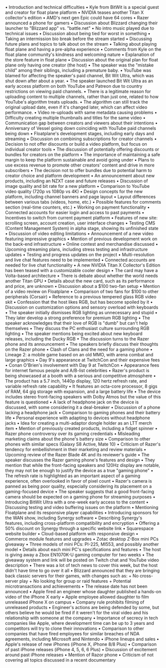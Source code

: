 • Introduction and technical difficulties
• Kyle from BitWit is a special guest and creator for float plane platform
• NVIDIA teases another Titan X collector's edition
• AMD's next gen Epic could have 64 cores
• Razer announced a phone for gamers
• Discussion about Blizzard changing their launcher to "Blizzard app" vs. "battle.net"
• No intro music played due to technical issues
• Discussion about being tied for worst in something
• Taking an intermission bio break before the stream started
• Discussing future plans and topics to talk about on the stream
• Talking about playing float plane and having a pre-alpha experience
• Comments from Kyle on the float plane community's kindness and welcoming nature
• Explanation of the store feature in float plane
• Discussion about the original plan for float plane only having one creator (the host)
• The speaker was the "mistake child" among their siblings, including a premature baby.
• YouTube was blamed for affecting the speaker's paid channel, Bit Wit Ultra, which was shut down after about a year.
• The speaker launched Bit Wit Ultra as an early access platform on both YouTube and Patreon due to country restrictions on viewing paid channels.
• There is a legitimate reason for uploading content to multiple channels, rather than just one, related to how YouTube's algorithm treats uploads.
• The algorithm can still track the original upload date, even if it's changed later, which can affect video performance.
• Video re-uploads with same metadata causing problems
• Difficulty creating multiple thumbnails and titles for the same video
• Communication gap between creators and viewers about their intentions
• Anniversary of Vessel going down coinciding with YouTube paid channels being down
• Floatplane's development stages, including early days and streaming
• Discussion on combining subscriptions for creator channels
• Decision to not offer discounts or build a video platform, but focus on individual creator tools
• The discussion of potentially offering discounts or bundles for creators on the platform
• The importance of maintaining a safe margin to keep the platform sustainable and avoid going under
• Plans to use excess revenue to promote other creators' content and drive in more subscribers
• The decision not to offer bundles due to potential harm to creator choice and platform development
• An announcement about new products, including an NZXT case and future releases
• Discussion of image quality and bit rate for a new platform
• Comparison to YouTube video quality (720p vs 1080p vs 4K)
• Design concepts for the new platform, including channel banners and page layout
• Layout differences between various tabs (videos, home, etc.)
• Possible features for comments section (real-time counters, etc.)
• Working on payment functionality
• Connected accounts for easier login and access to past payments
• Incentives to switch from current payment platform
• Features of new site: scrolling screen, account creation, user interface changes
• Testing CMS (Content Management System) in alpha stage, showing its unfinished state
• Discussion of video editing limitations
• Announcement of a new video featuring impressive graphics
• Mention of previous development work on the back-end infrastructure
• Online contest and merchandise discussed
• Upcoming streaming plans, including stress testing and infrastructure updates
• Testing and progress updates on the project
• Multi-resolution and live chat features need to be implemented
• Connected accounts are needed for live chat functionality
• A new NVIDIA Titan X Collector's Edition has been teased with a customizable cooler design
• The card may have a Volta-based architecture
• There is debate about whether the world needs another Titan GPU
• Details about the new card, such as its performance and price, are unknown
• Discussion about a $100 two-fan setup
• Mention of a video review on Floatplane
• Comparison of two fans for $100 to other peripherals (Corsair)
• Reference to a previous tempered glass RGB video skit
• Confession that the host likes RGB, but has become spoiled by it
• Discussion on customization options and sensory overload with keyboards
• The speaker initially dismisses RGB lighting as unnecessary and stupid
• They later develop a strong preference for premium RGB lighting
• The speaker acknowledges that their love of RGB is "dumb" but can't help themselves
• They discuss the PC enthusiast culture surrounding RGB lighting
• The speaker mentions being excited about new keyboard releases, including the Ducky RGB
• The discussion turns to the Razer phone and its announcement
• The speakers briefly discuss their thoughts on the Razer phone
• Clash of Clans and the need for a gaming phone
• Lineage 2: a mobile game based on an old MMO, with arena combat and large graphics
• Day 9's appearance at TwitchCon and their expensive fees
• Conan O'Brien's involvement with Day 9 at TwitchCon
• Appearance fees for internet famous people and A/B-list celebrities
• Razer's product is being showcased at a booth with a serious and competitive atmosphere
• The product has a 5.7 inch, 1440p display, 120 hertz refresh rate, and variable refresh rate capability
• It features an octa-core processor, 8 gigs of RAM, 64 gig storage with expansion, and a large battery life
• The device includes stereo front-facing speakers with Dolby Atmos but the value of this feature is questioned
• A lack of headphone jack on the device is discussed, with some considering it a deal-breaker
• Discussion of a phone lacking a headphone jack
• Comparison to gaming phones and their battery life
• Personal experience with adapting to devices without headphone jacks
• Idea for creating a multi-adaptor dongle holder as an LTT merch item
• Mention of previously created products, including a fidget spinner
• Razer phone controversy over its gaming credentials
• Misleading marketing claims about the phone's battery size
• Comparison to other phones with similar specs (Galaxy S8 Active, Mate 10)
• Criticism of Razer's tendency for embellishment in their marketing and review materials
• Upcoming review of the Razer Blade 4K and its reviewer's guide
• The speaker discusses the Razer gaming phone's features and design
• They mention that while the front-facing speakers and 120Hz display are notable, they may not be enough to justify the device as a true "gaming phone"
• The refresh rate is highlighted as an important aspect of a gaming experience, often overlooked in favor of pixel count
• Razer's camera is panned as being poor quality, especially considering its placement on a gaming-focused device
• The speaker suggests that a good front-facing camera should be expected on a gaming phone for streaming purposes
• Introducing BitWit Ultra with a one-week early access to the content
• Discussing testing and video buffering issues on the platform
• Mentioning Floatplane and its responsive player capabilities
• Introducing sponsors for the WAN show, including Synergy software
• Describing Synergy's features, including cross-platform compatibility and encryption
• Offering a 50% discount on Synergy through a specific website link
• Squarespace website builder
• Cloud-based platform with responsive design
• Commerce module features and upgrades
• Zotac desktop Z-Box mini PCs giveaway
• Three models of mini PCs: PI-225, MI553, and possibly another model
• Details about each mini PC's specifications and features
• The host is giving away a Zbox EN1070K-U gaming computer for two weeks
• The giveaway system and link will be posted on Twitch chat and YouTube video description
• There was a lot of tech news to cover this week, but the host didn't have time to go over it all
• Blizzard announced that they are bringing back classic servers for their games, with changes such as:
	+ No cross-server play
	+ No looking for group or raid features
	+ Potential microtransactions and achievements
• The release date has not been announced
• Apple fired an engineer whose daughter published a hands-on video of the iPhone X early
• Apple employee allowed daughter to film unreleased iPhone X on campus
• Company rule prohibits filming of unreleased products
• Engineer's actions are being defended by some, but others believe he would be fired if it weren't for the viral video and his relationship with someone at the company
• Importance of secrecy in tech companies like Apple, where development time can be up to 3 years and competitors will try to clone their innovations
• Comparison to other companies that have fired employees for similar breaches of NDA agreements, including Microsoft and Nintendo
• iPhone lineups and sales
• Apple's release of new iPhones (iPhone X, iPhone 8/8 Plus)
• Comparison of past iPhone releases (iPhone 4, 5, 6, 6 Plus)
• Discussion of excitement around past iPhone releases
• Mention of Razor phone
• Criticism of not covering all topics discussed in a recent documentary